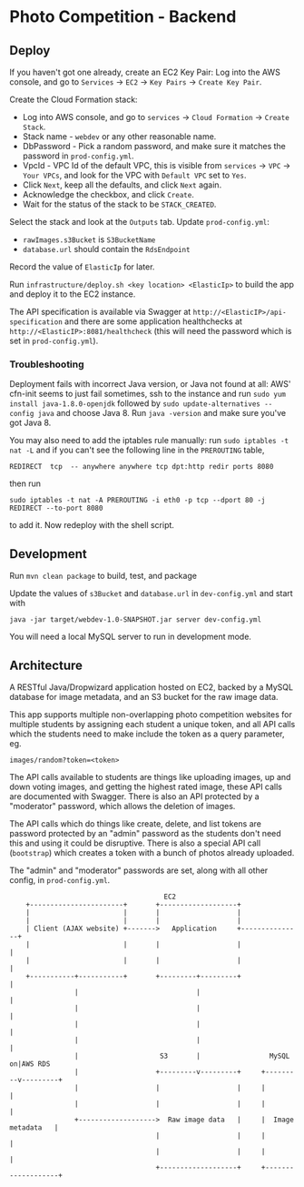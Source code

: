 Photo Competition - Backend
===========================

## Deploy

If you haven't got one already, create an EC2 Key Pair:  Log into the AWS console, and go to `Services` -> `EC2` ->
`Key Pairs` -> `Create Key Pair`.

Create the Cloud Formation stack:

* Log into AWS console, and go to `services` -> `Cloud Formation` -> `Create Stack`.
* Stack name - `webdev` or any other reasonable name.
* DbPassword - Pick a random password, and make sure it matches the password in `prod-config.yml`.
* VpcId - VPC Id of the default VPC, this is visible from `services` -> `VPC` -> `Your VPCs`, and look for the VPC with
 `Default VPC` set to `Yes`.
* Click `Next`, keep all the defaults, and click `Next` again.
* Acknowledge the checkbox, and click `Create`. 
* Wait for the status of the stack to be `STACK_CREATED`.

Select the stack and look at the `Outputs` tab.  Update `prod-config.yml`:

* `rawImages.s3Bucket` is `S3BucketName`
* `database.url` should contain the `RdsEndpoint`

Record the value of `ElasticIp` for later.

Run `infrastructure/deploy.sh <key location> <ElasticIp>` to build the app and deploy it to the EC2 instance.

The API specification is available via Swagger at `http://<ElasticIP>/api-specification` and there are some
application healthchecks at `http://<ElasticIP>:8081/healthcheck` (this will need the password which is set in
`prod-config.yml`).

### Troubleshooting

Deployment fails with incorrect Java version, or Java not found at all:  AWS' cfn-init seems to just fail sometimes,
ssh to the instance and run `sudo yum install java-1.8.0-openjdk` followed by `sudo update-alternatives --config java`
and choose Java 8.  Run `java -version` and make sure you've got Java 8.  

You may also need to add the iptables rule manually: run `sudo iptables -t nat -L` and if you can't see the 
following line in the `PREROUTING` table,

```REDIRECT  tcp  -- anywhere anywhere tcp dpt:http redir ports 8080``` 

then run

```sudo iptables -t nat -A PREROUTING -i eth0 -p tcp --dport 80 -j REDIRECT --to-port 8080``` 

to add it.  Now redeploy with the shell script.
    
## Development

Run `mvn clean package` to build, test, and package

Update the values of `s3Bucket` and `database.url` in `dev-config.yml` and start with 

```java -jar target/webdev-1.0-SNAPSHOT.jar server dev-config.yml```

You will need a local MySQL server to run in development mode.

## Architecture

A RESTful Java/Dropwizard application hosted on EC2, backed by a MySQL database for image metadata, and an S3 
bucket for the raw image data.

This app supports multiple non-overlapping photo competition websites for multiple students by assigning each student 
a unique token, and all API calls which the students need to make include the token as a query parameter, eg.

```images/random?token=<token> ```

The API calls available to students are things like uploading images, up and down voting images, and getting the 
highest rated image, these API calls are documented with Swagger.  There is also an API protected by a "moderator"
password, which allows the deletion of images.

The API calls which do things like create, delete, and list tokens are password protected by an "admin" password 
as the students don't need this and using it could be disruptive.  There is also a special API call (`bootstrap`)
which creates a token with a bunch of photos already uploaded.

The "admin" and "moderator" passwords are set, along with all other config, in `prod-config.yml`.


                                          EC2
        +-----------------------+       +-------------------+
        |                       |       |                   |
        |                       |       |                   |
        | Client (AJAX website) +------->   Application     +---------------+
        |                       |       |                   |               |
        |                       |       |                   |               |
        +-----------+-----------+       +---------+---------+               |
                    |                             |                         |
                    |                             |                         |
                    |                             |                         |
                    |                             |                         |
                    |                    S3       |                 MySQL on|AWS RDS
                    |                   +---------v---------+     +---------v---------+
                    |                   |                   |     |                   |
                    |                   |                   |     |                   |
                    +------------------->  Raw image data   |     |  Image metadata   |
                                        |                   |     |                   |
                                        |                   |     |                   |
                                        +-------------------+     +-------------------+

